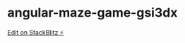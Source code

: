 # angular-maze-game-gsi3dx

[Edit on StackBlitz ⚡️](https://stackblitz.com/edit/angular-maze-game-gsi3dx)